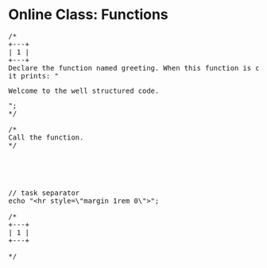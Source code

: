 # Online Class: Functions

<pre>
/*
+---+
| 1 |
+---+
Declare the function named greeting. When this function is called,
it prints: "<p>Welcome to the well structured code.</p>";
*/

/*
Call the function.
*/





// task separator
echo "&lt;hr style=\"margin 1rem 0\"&gt;";

/*
+---+
| 1 |
+---+

*/
</pre>
